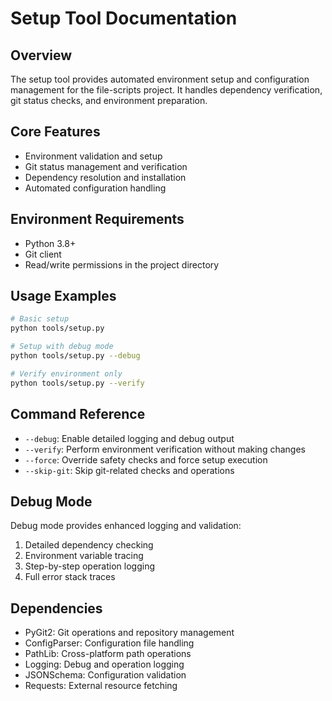 # Setup Tool Documentation

## Overview
The setup tool provides automated environment setup and configuration management for the file-scripts project. It handles dependency verification, git status checks, and environment preparation.

## Core Features
- Environment validation and setup
- Git status management and verification
- Dependency resolution and installation
- Automated configuration handling

## Environment Requirements
- Python 3.8+
- Git client
- Read/write permissions in the project directory

## Usage Examples
```bash
# Basic setup
python tools/setup.py

# Setup with debug mode
python tools/setup.py --debug

# Verify environment only
python tools/setup.py --verify
```

## Command Reference
- `--debug`: Enable detailed logging and debug output
- `--verify`: Perform environment verification without making changes
- `--force`: Override safety checks and force setup execution
- `--skip-git`: Skip git-related checks and operations

## Debug Mode
Debug mode provides enhanced logging and validation:
1. Detailed dependency checking
2. Environment variable tracing
3. Step-by-step operation logging
4. Full error stack traces

## Dependencies
- PyGit2: Git operations and repository management
- ConfigParser: Configuration file handling
- PathLib: Cross-platform path operations
- Logging: Debug and operation logging
- JSONSchema: Configuration validation
- Requests: External resource fetching
